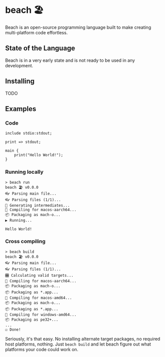 # beach 🏖️

Beach is an open-source programming language built to make creating multi-platform code effortless.

## State of the Language

Beach is in a very early state and is not ready to be used in any development.

## Installing

TODO

## Examples

### Code

```beach
include stdio:stdout;

print => stdout;

main {
    print("Hello World!");
}
```

### Running locally

```terminal
> beach run
beach 🏖️ v0.0.0
👓 Parsing main file...
👓 Parsing files (1/1)...
📖 Generating intermediates...
🔨 Compiling for macos-aarch64...
📦 Packaging as mach-o...
▶️ Running...

Hello World!
```

### Cross compiling

```terminal
> beach build
beach 🏖️ v0.0.0
👓 Parsing main file...
👓 Parsing files (1/1)...
🎛️ Calculating valid targets...
🔨 Compiling for macos-aarch64...
📦 Packaging as mach-o...
📦 Packaging as *.app...
🔨 Compiling for macos-amd64...
📦 Packaging as mach-o...
📦 Packaging as *.app...
🔨 Compiling for windows-amd64...
📦 Packaging as pe32+...
...
☑️ Done!
```

Seriously, it's that easy. No installing alternate target packages, no required
host platforms, nothing. Just `beach build` and let beach figure out what
platforms your code could work on.
